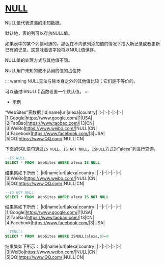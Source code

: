 
# [NULL](<https://docs.microsoft.com/zh-cn/sql/t-sql/language-elements/null-and-unknown-transact-sql?view=sql-server-ver15>)

NULL值代表遗漏的未知数据。

默认地，表的列可以存放NULL值。

如果表中的某个列是可选的，那么在不向该列添加值的情况下插入新记录或者更新已有的记录。这意味着该字段将以NULL值保存。

NULL值的处理方式与其他值不同。

NULL用户未知的或不适用的值的占位符

::: warning
NULL无法与除本身之外的其他值比较；它们是不等价的。

可以通过ISNULL()函数设置一个默认值。
:::

- 示例

“WebSites”表数据
|id|name|url|alexa|country|
|:-|:-|:-|:-|:-|
|1|Google|<https://www.google.com/>|1|USA|
|2|TaoBao|<https://www.taobao.com/>|13|CN|
|3|WeiBo|<https://www.weibo.com/>|NULL|CN|
|4|Facebook|<https://www.facebook.com/>|3|USA|
|5|QQ|<https://www.QQ.com/>|NULL|CN|

下面的SQL语句通过`IS NULL`、`IS NOT NULL`、`ISNULL`方式对”alexa“列进行查询。

```sql
--IS NULL
SELECT * FROM  WebSites WHERE alexa IS NULL
```

结果集如下所示：
|id|name|url|alexa|country|
|:-|:-|:-|:-|:-|
|3|WeiBo|<https://www.weibo.com/>|NULL|CN|
|5|QQ|<https://www.QQ.com/>|NULL|CN|

```sql
--IS NOT NULL
SELECT * FROM  WebSites WHERE alexa IS NOT NULL
```

结果集如下所示：
|id|name|url|alexa|country|
|:-|:-|:-|:-|:-|
|1|Google|<https://www.google.com/>|1|USA|
|2|TaoBao|<https://www.taobao.com/>|13|CN|
|4|Facebook|<https://www.facebook.com/>|3|USA|

```sql
--ISNULL
SELECT * FROM  WebSites WHERE ISNULL(alexa,0)=0
```

结果集如下所示：
|id|name|url|alexa|country|
|:-|:-|:-|:-|:-|
|3|WeiBo|<https://www.weibo.com/>|NULL|CN|
|5|QQ|<https://www.QQ.com/>|NULL|CN|
